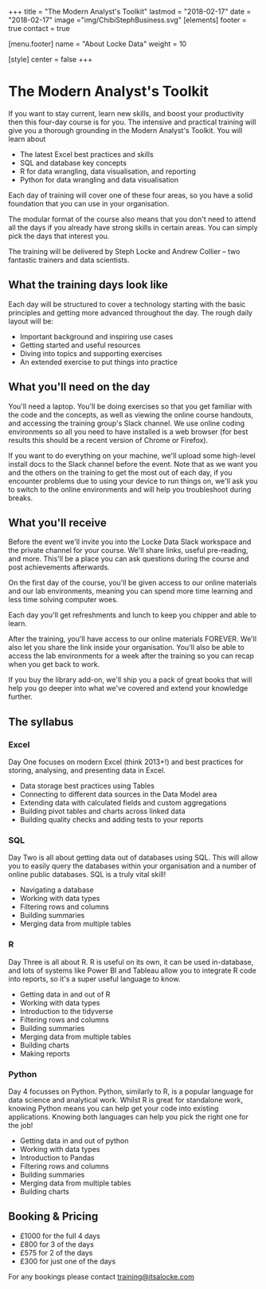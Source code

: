 +++
title = "The Modern Analyst's Toolkit"
lastmod = "2018-02-17"
date = "2018-02-17"
image ="img/ChibiStephBusiness.svg"
[elements]
  footer = true
  contact = true

[menu.footer]
  name = "About Locke Data"
  weight = 10


[style]
  center = false
+++
# The Modern Analyst's Toolkit

If you want to stay current, learn new skills, and boost your productivity then this four-day course is for you. The intensive and practical training will give you a thorough grounding in the Modern Analyst's Toolkit. You will learn about

- The latest Excel best practices and skills
- SQL and database key concepts
- R for data wrangling, data visualisation, and reporting
- Python for data wrangling and data visualisation

Each day of training will cover one of these four areas, so you have a solid foundation that you can use in your organisation.

The modular format of the course also means that you don't need to attend all the days if you already have strong skills in certain areas. You can simply pick the days that interest you.

The training will be delivered by Steph Locke and Andrew Collier – two fantastic trainers and data scientists.

## What the training days look like

Each day will be structured to cover a technology starting with the basic principles and getting more advanced throughout the day. The rough daily layout will be:

- Important background and inspiring use cases
- Getting started and useful resources
- Diving into topics and supporting exercises
- An extended exercise to put things into practice

## What you'll need on the day

You'll need a laptop. You'll be doing exercises so that you get familiar with the code and the concepts, as well as viewing the online course handouts, and accessing the training group's Slack channel. We use online coding environments so all you need to have installed is a web browser (for best results this should be a recent version of Chrome or Firefox).

If you want to do everything on your machine, we'll upload some high-level install docs to the Slack channel before the event. Note that as we want you and the others on the training to get the most out of each day, if you encounter problems due to using your device to run things on, we'll ask you to switch to the online environments and will help you troubleshoot during breaks.

## What you'll receive

Before the event we'll invite you into the Locke Data Slack workspace and the private channel for your course. We'll share links, useful pre-reading, and more. This'll be a place you can ask questions during the course and post achievements afterwards.

On the first day of the course, you'll be given access to our online materials and our lab environments, meaning you can spend more time learning and less time solving computer woes.

Each day you'll get refreshments and lunch to keep you chipper and able to learn.

After the training, you'll have access to our online materials FOREVER. We'll also let you share the link inside your organisation. You'll also be able to access the lab environments for a week after the training so you can recap when you get back to work.

If you buy the library add-on, we'll ship you a pack of great books that will help you go deeper into what we've covered and extend your knowledge further.

## The syllabus

### Excel

Day One focuses on modern Excel (think 2013+!) and best practices for storing, analysing, and presenting data in Excel.

- Data storage best practices using Tables
- Connecting to different data sources in the Data Model area
- Extending data with calculated fields and custom aggregations
- Building pivot tables and charts across linked data
- Building quality checks and adding tests to your reports

### SQL

Day Two is all about getting data out of databases using SQL. This will allow you to easily query the databases within your organisation and a number of online public databases. SQL is a truly vital skill!

- Navigating a database
- Working with data types
- Filtering rows and columns
- Building summaries
- Merging data from multiple tables

### R

Day Three is all about R. R is useful on its own, it can be used in-database, and lots of systems like Power BI and Tableau allow you to integrate R code into reports, so it's a super useful language to know.

- Getting data in and out of R
- Working with data types
- Introduction to the tidyverse
- Filtering rows and columns
- Building summaries
- Merging data from multiple tables
- Building charts
- Making reports

### Python

Day 4 focusses on Python. Python, similarly to R, is a popular language for data science and analytical work. Whilst R is great for standalone work, knowing Python means you can help get your code into existing applications. Knowing both languages can help you pick the right one for the job!

- Getting data in and out of python
- Working with data types
- Introduction to Pandas
- Filtering rows and columns
- Building summaries
- Merging data from multiple tables
- Building charts

## Booking & Pricing

- £1000 for the full 4 days
- £800 for 3 of the days
- £575 for 2 of the days
- £300 for just one of the days

For any bookings please contact training@itsalocke.com 
